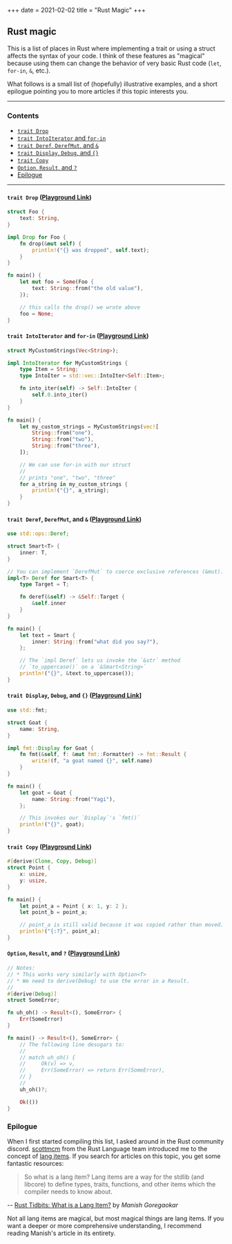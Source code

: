 +++
date = 2021-02-02
title = "Rust Magic"
+++

## Rust magic

This is a list of places in Rust where implementing a trait or using a struct
affects the syntax of your code. I think of these features as "magical" because
using them can change the behavior of very basic Rust code (`let`, `for-in`,
`&`, etc.).

What follows is a small list of (hopefully) illustrative examples, and a short
epilogue pointing you to more articles if this topic interests you.

<!-- more -->

----------

### Contents

- [`trait Drop`](#trait-drop-playground-link)
- [`trait IntoIterator` and `for-in`](#trait-intoiterator-and-for-in-playground-link)
- [`trait Deref`, `DerefMut`, and `&`](#trait-deref-derefmut-and-playground-link)
- [`trait Display`, `Debug`, and `{}`](#trait-display-debug-and-playground-link)
- [`trait Copy`](#trait-copy-playground-link)
- [`Option`, `Result`, and `?`](#option-result-and-playground-link)
- [Epilogue](#epilogue)

----------

#### `trait Drop` ([Playground Link][trait-drop-playground])

```rust
struct Foo {
    text: String,
}

impl Drop for Foo {
    fn drop(&mut self) {
        println!("{} was dropped", self.text);
    }
}

fn main() {
    let mut foo = Some(Foo {
        text: String::from("the old value"),
    });

    // this calls the drop() we wrote above
    foo = None;
}
```

#### `trait IntoIterator` and `for-in` ([Playground Link][intoiterator-playground])

```rust
struct MyCustomStrings(Vec<String>);

impl IntoIterator for MyCustomStrings {
    type Item = String;
    type IntoIter = std::vec::IntoIter<Self::Item>;

    fn into_iter(self) -> Self::IntoIter {
        self.0.into_iter()
    }
}

fn main() {
    let my_custom_strings = MyCustomStrings(vec![
        String::from("one"),
        String::from("two"),
        String::from("three"),
    ]);

    // We can use for-in with our struct
    //
    // prints "one", "two", "three"
    for a_string in my_custom_strings {
        println!("{}", a_string);
    }
}
```

#### `trait Deref`, `DerefMut`, and `&` ([Playground Link][deref-playground])

```rust
use std::ops::Deref;

struct Smart<T> {
    inner: T,
}

// You can implement `DerefMut` to coerce exclusive references (&mut).
impl<T> Deref for Smart<T> {
    type Target = T;

    fn deref(&self) -> &Self::Target {
        &self.inner
    }
}

fn main() {
    let text = Smart {
        inner: String::from("what did you say?"),
    };

    // The `impl Deref` lets us invoke the `&str` method
    // `to_uppercase()` on a `&Smart<String>`
    println!("{}", &text.to_uppercase());
}
```

#### `trait Display`, `Debug`, and `{}` ([Playground Link][display-debug-playground]]

```rust
use std::fmt;

struct Goat {
    name: String,
}

impl fmt::Display for Goat {
    fn fmt(&self, f: &mut fmt::Formatter) -> fmt::Result {
        write!(f, "a goat named {}", self.name)
    }
}

fn main() {
    let goat = Goat {
        name: String::from("Yagi"),
    };

    // This invokes our `Display`'s `fmt()`
    println!("{}", goat);
}
```

#### `trait Copy` ([Playground Link][copy-playground])

```rust
#[derive(Clone, Copy, Debug)]
struct Point {
    x: usize,
    y: usize,
}

fn main() {
    let point_a = Point { x: 1, y: 2 };
    let point_b = point_a;

    // point_a is still valid because it was copied rather than moved.
    println!("{:?}", point_a);
}
```

#### `Option`, `Result`, and `?` ([Playground Link][option-result-playground])

```rust
// Notes:
// * This works very similarly with Option<T>
// * We need to derive(Debug) to use the error in a Result.
//
#[derive(Debug)]
struct SomeError;

fn uh_oh() -> Result<(), SomeError> {
    Err(SomeError)
}

fn main() -> Result<(), SomeError> {
    // The following line desugars to:
    //
    // match uh_oh() {
    //     Ok(v) => v,
    //     Err(SomeError) => return Err(SomeError),
    // }
    //
    uh_oh()?;

    Ok(())
}
```

### Epilogue

When I first started compiling this list, I asked around in the Rust community
discord. [scottmcm][scottmcm] from the Rust Language team introduced me to the
concept of [lang items][lang_items_list]. If you search for articles on this
topic, you get some fantastic resources:

> So what is a lang item? Lang items are a way for the stdlib (and libcore) to
> define types, traits, functions, and other items which the compiler needs to
> know about.

-- [Rust Tidbits: What is a Lang Item?][lang_items_article] by *Manish
Goregaokar*

Not all lang items are magical, but most magical things are lang items. If you
want a deeper or more comprehensive understanding, I recommend reading Manish's
article in its entirety.

[scottmcm]: https://github.com/scottmcm
[lang_items_list]: https://doc.rust-lang.org/nightly/nightly-rustc/rustc_hir/lang_items/enum.LangItem.html
[lang_items_article]: https://manishearth.github.io/blog/2017/01/11/rust-tidbits-what-is-a-lang-item/
[trait-drop-playground]: https://play.rust-lang.org/?version=stable&mode=debug&edition=2018&gist=793227d3d259143b8ede5da72cdd5636
[intoiterator-playground]: https://play.rust-lang.org/?version=stable&mode=debug&edition=2018&gist=e80adaaa7340646557926b002e770c56
[option-result-playground]: https://play.rust-lang.org/?version=stable&mode=debug&edition=2018&gist=8ad2ed69e17930c4caeda354035e0e94
[display-debug-playground]: https://play.rust-lang.org/?version=stable&mode=debug&edition=2018&gist=e372485a774e64a496b987aef90dfad5
[copy-playground]: https://play.rust-lang.org/?version=stable&mode=debug&edition=2018&gist=29ddc381d68854b231622d8ac90d8266
[deref-playground]: https://play.rust-lang.org/?version=stable&mode=debug&edition=2018&gist=71e06c0c677b4df17831702877e4cb8a
